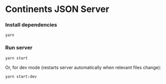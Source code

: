 # Continents JSON Server

### Install dependencies
```
yarn
```

### Run server
```
yarn start
```

Or, for dev mode (restarts server automatically when relevant files change):
```
yarn start:dev
```